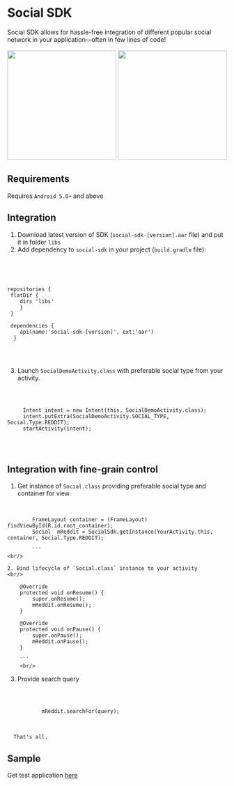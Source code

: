 # Social SDK
 Social SDK allows for hassle-free integration of different popular social network in your application—often in few lines of code!
 <br/>
 <br/>
     <img src="https://github.com/jacobwyn/ECommerceDemo/blob/master/screenshots/reddit_feed.jpg" width=250/>
     <img src="https://github.com/jacobwyn/ECommerceDemo/blob/master/screenshots/reddit_detail.jpg" width=250/>

## Requirements ##
Requires `Android 5.0+` and above
## Integration ##
1. Download latest version of SDK (`social-sdk-[version].aar` file) and put it in folder `libs`
2. Add dependency to `social-sdk` in your project (`build.gradle` file):
<br/>
<br/>

```

repositories {
 flatDir {
    dirs 'libs'
    }
 }

 dependencies {
    api(name:'social-sdk-[version]', ext:'aar')
  }
  
``` 
<br/>


3. Launch `SocialDemoActivity.class` with preferable social type from your activity.
<br/>

```

     Intent intent = new Intent(this, SocialDemoActivity.class);
     intent.putExtra(SocialDemoActivity.SOCIAL_TYPE, Social.Type.REDDIT);
     startActivity(intent);
     
```
<br/>

## Integration with fine-grain control ##
1. Get instance of `Social.class` providing preferable social type and container for view <br/>
<br/>

```
        FrameLayout container = (FrameLayout) findViewById(R.id.root_container);
        Social  mReddit = SocialSdk.getInstance(YourActivity.this, container, Social.Type.REDDIT);
        
        ```
<br/>

2. Bind lifecycle of `Social.class` instance to your activity
<br/>

```

        @Override
        protected void onResume() {
            super.onResume();
            mReddit.onResume();
        }

        @Override
        protected void onPause() {
            super.onPause();
            mReddit.onPause();
        }
        
        ```
        <br/>

3. Provide search query <br/>
<br/>

```

           mReddit.searchFor(query);

```
<br/>

      That's all.
## Sample ##
Get test application [here](https://github.com/jacobwyn/ECommerceDemo/tree/master/app)
